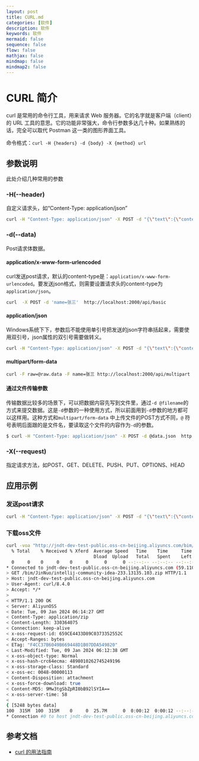 ```yaml
---
layout: post
title: CURL.md
categories: [软件]
description: 软件
keywords: 软件
mermaid: false
sequence: false
flow: false
mathjax: false
mindmap: false
mindmap2: false
---
```

# CURL 简介

curl 是常用的命令行工具，用来请求 Web 服务器。它的名字就是客户端（client）的 URL 工具的意思。它的功能非常强大，命令行参数多达几十种。如果熟练的话，完全可以取代 Postman 这一类的图形界面工具。

命令格式：`curl -H {headers} -d {body} -X {method} url`



## 参数说明

此处介绍几种常用的参数

### -H(--header)

自定义请求头，如“Content-Type: application/json”

```sh
curl -H "Content-Type: application/json" -X POST -d "{\"text\":{\"content\": \"短信：邀约流水线重启\"},\"msgtype\":\"text\"}" "https://oapi.dingtalk.com/robot/send?access_token=34d62c5c2b3dc51508f21ca9967bb68b02c12dea472425f4e48ca47f23d4269d"
```



### -d(--data)

Post请求体数据。

#### application/x-www-form-urlencoded

curl发送post请求，默认的content-type是：`application/x-www-form-urlencoded`。要发送json格式，则需要设置请求头的content-type为`application/json`。

```sh
curl  -X POST -d 'name=张三'  http://localhost:2000/api/basic
```



#### application/json

Windows系统下下，参数后不能使用单引号把发送的json字符串括起来，需要使用双引号，json属性的双引号需要做转义。

```sh
curl -H "Content-Type: application/json" -X POST -d "{\"text\":{\"content\": \"短信：邀约流水线重启\"},\"msgtype\":\"text\"}" "https://oapi.dingtalk.com/robot/send?access_token=34d62c5c2b3dc51508f21ca9967bb68b02c12dea472425f4e48ca47f23d4269d"
```



#### multipart/form-data

```sh
curl -F raw=@raw.data -F name=张三 http://localhost:2000/api/multipart
```



#### 通过文件传输参数

传输数据比较多的场景下，可以把数据内容先写到文件里，通过`-d @filename`的方式来提交数据。这是`-d`参数的一种使用方式，所以前面用到`-d`参数的地方都可以这样用。这种方式和`multipart/form-data` 中上传文件的POST方式不同，`@` 符号表明后面跟的是文件名，要读取这个文件的内容作为`-d`的参数。

```sh
$ curl -H "Content-Type: application/json" -X POST -d @data.json  http://localhost:2000/api/json
```



### -X(--request)

指定请求方法，如POST、GET、DELETE、PUSH、PUT、OPTIONS、HEAD



## 应用示例

### 发送post请求

```sh
curl -H "Content-Type: application/json" -X POST -d "{\"text\":{\"content\": \"短信：邀约流水线重启分支${CI_COMMIT_REF_NAME}\"},\"msgtype\":\"text\"}" "https://oapi.dingtalk.com/robot/send?access_token=34d62c5c2b3dc51508f21ca9967bb68b02c12dea472425f4e48ca47f23d4269d"
```



### 下载oss文件

```sh
curl -voa "http://jndt-dev-test-public.oss-cn-beijing.aliyuncs.com/bim/JinNuo/intellij-community-idea-233.13135.103.zip"
  % Total    % Received % Xferd  Average Speed   Time    Time     Time  Current
                                 Dload  Upload   Total   Spent    Left  Speed
  0     0    0     0    0     0      0      0 --:--:-- --:--:-- --:--:--     0*   Trying 59.110.185.239:80...
* Connected to jndt-dev-test-public.oss-cn-beijing.aliyuncs.com (59.110.185.239) port 80
> GET /bim/JinNuo/intellij-community-idea-233.13135.103.zip HTTP/1.1
> Host: jndt-dev-test-public.oss-cn-beijing.aliyuncs.com
> User-Agent: curl/8.4.0
> Accept: */*
>
< HTTP/1.1 200 OK
< Server: AliyunOSS
< Date: Tue, 09 Jan 2024 06:14:27 GMT
< Content-Type: application/zip
< Content-Length: 330364075
< Connection: keep-alive
< x-oss-request-id: 659CE4433D89C0373352552C
< Accept-Ranges: bytes
< ETag: "F4CC37B6049B669448D1B07DDA549820"
< Last-Modified: Tue, 09 Jan 2024 06:12:38 GMT
< x-oss-object-type: Normal
< x-oss-hash-crc64ecma: 4898010262745249196
< x-oss-storage-class: Standard
< x-oss-ec: 0048-00000113
< Content-Disposition: attachment
< x-oss-force-download: true
< Content-MD5: 9Mw3tgSbZpRI0bB92lSYIA==
< x-oss-server-time: 58
<
{ [5248 bytes data]
100  315M  100  315M    0     0  25.7M      0  0:00:12  0:00:12 --:--:-- 21.3M
* Connection #0 to host jndt-dev-test-public.oss-cn-beijing.aliyuncs.com left intact
```



## 参考文档

- [curl 的用法指南](https://www.ruanyifeng.com/blog/2019/09/curl-reference.html)